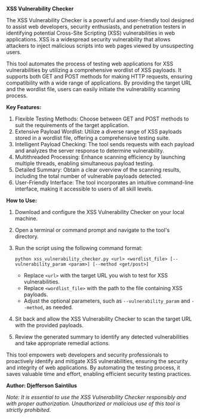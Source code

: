 **XSS Vulnerability Checker**

The XSS Vulnerability Checker is a powerful and user-friendly tool designed to assist web developers, security enthusiasts, and penetration testers in identifying potential Cross-Site Scripting (XSS) vulnerabilities in web applications. XSS is a widespread security vulnerability that allows attackers to inject malicious scripts into web pages viewed by unsuspecting users.

This tool automates the process of testing web applications for XSS vulnerabilities by utilizing a comprehensive wordlist of XSS payloads. It supports both GET and POST methods for making HTTP requests, ensuring compatibility with a wide range of applications. By providing the target URL and the wordlist file, users can easily initiate the vulnerability scanning process.

**Key Features:**
1. Flexible Testing Methods: Choose between GET and POST methods to suit the requirements of the target application.
2. Extensive Payload Wordlist: Utilize a diverse range of XSS payloads stored in a wordlist file, offering a comprehensive testing suite.
3. Intelligent Payload Checking: The tool sends requests with each payload and analyzes the server response to determine vulnerability.
4. Multithreaded Processing: Enhance scanning efficiency by launching multiple threads, enabling simultaneous payload testing.
5. Detailed Summary: Obtain a clear overview of the scanning results, including the total number of vulnerable payloads detected.
6. User-Friendly Interface: The tool incorporates an intuitive command-line interface, making it accessible to users of all skill levels.

**How to Use:**
1. Download and configure the XSS Vulnerability Checker on your local machine.
2. Open a terminal or command prompt and navigate to the tool's directory.
3. Run the script using the following command format:

   ```
   python xss_vulnerability_checker.py <url> <wordlist_file> [--vulnerability_param <param>] [--method <get/post>]
   ```

   - Replace `<url>` with the target URL you wish to test for XSS vulnerabilities.
   - Replace `<wordlist_file>` with the path to the file containing XSS payloads.
   - Adjust the optional parameters, such as `--vulnerability_param` and `--method`, as needed.

4. Sit back and allow the XSS Vulnerability Checker to scan the target URL with the provided payloads.
5. Review the generated summary to identify any detected vulnerabilities and take appropriate remedial actions.

This tool empowers web developers and security professionals to proactively identify and mitigate XSS vulnerabilities, ensuring the security and integrity of web applications. By automating the testing process, it saves valuable time and effort, enabling efficient security testing practices.

**Author: Djefferson Saintilus**

*Note: It is essential to use the XSS Vulnerability Checker responsibly and with proper authorization. Unauthorized or malicious use of this tool is strictly prohibited.*